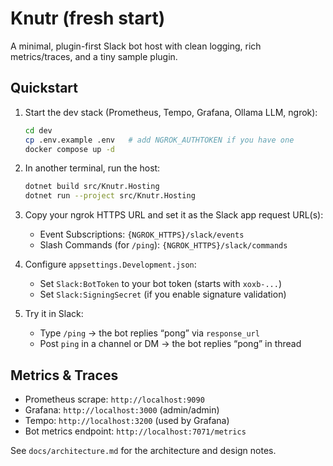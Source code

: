 # Knutr (fresh start)

A minimal, plugin-first Slack bot host with clean logging, rich metrics/traces, and a tiny sample plugin.

## Quickstart

1. Start the dev stack (Prometheus, Tempo, Grafana, Ollama LLM, ngrok):
   ```bash
   cd dev
   cp .env.example .env   # add NGROK_AUTHTOKEN if you have one
   docker compose up -d
   ```

2. In another terminal, run the host:
   ```bash
   dotnet build src/Knutr.Hosting
   dotnet run --project src/Knutr.Hosting
   ```

3. Copy your ngrok HTTPS URL and set it as the Slack app request URL(s):
   - Event Subscriptions: `{NGROK_HTTPS}/slack/events`
   - Slash Commands (for `/ping`): `{NGROK_HTTPS}/slack/commands`

4. Configure `appsettings.Development.json`:
   - Set `Slack:BotToken` to your bot token (starts with `xoxb-...`)
   - Set `Slack:SigningSecret` (if you enable signature validation)

5. Try it in Slack:
   - Type `/ping` → the bot replies “pong” via `response_url`
   - Post `ping` in a channel or DM → the bot replies “pong” in thread

## Metrics & Traces
- Prometheus scrape: `http://localhost:9090`
- Grafana: `http://localhost:3000` (admin/admin)
- Tempo: `http://localhost:3200` (used by Grafana)
- Bot metrics endpoint: `http://localhost:7071/metrics`

See `docs/architecture.md` for the architecture and design notes.
